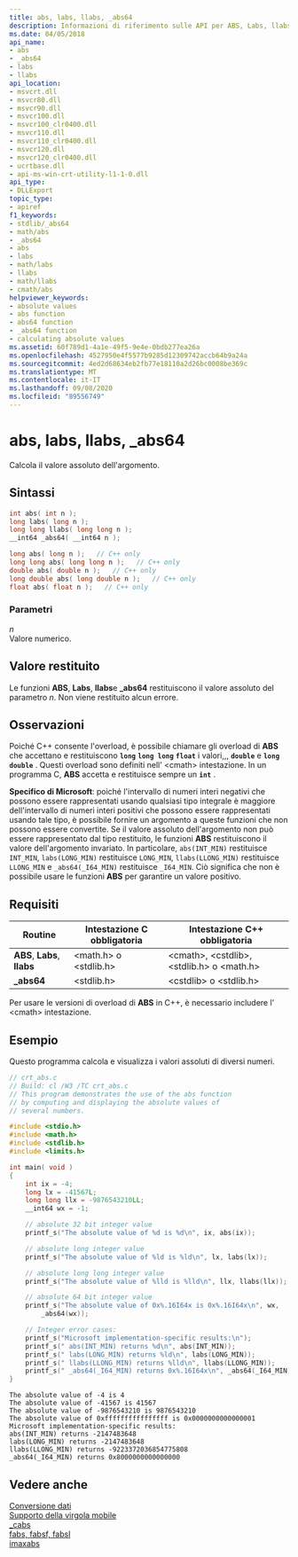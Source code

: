 ```yaml
---
title: abs, labs, llabs, _abs64
description: Informazioni di riferimento sulle API per ABS, Labs, llabs e _abs64; che calcola il valore assoluto di un valore.
ms.date: 04/05/2018
api_name:
- abs
- _abs64
- labs
- llabs
api_location:
- msvcrt.dll
- msvcr80.dll
- msvcr90.dll
- msvcr100.dll
- msvcr100_clr0400.dll
- msvcr110.dll
- msvcr110_clr0400.dll
- msvcr120.dll
- msvcr120_clr0400.dll
- ucrtbase.dll
- api-ms-win-crt-utility-l1-1-0.dll
api_type:
- DLLExport
topic_type:
- apiref
f1_keywords:
- stdlib/_abs64
- math/abs
- _abs64
- abs
- labs
- math/labs
- llabs
- math/llabs
- cmath/abs
helpviewer_keywords:
- absolute values
- abs function
- abs64 function
- _abs64 function
- calculating absolute values
ms.assetid: 60f789d1-4a1e-49f5-9e4e-0bdb277ea26a
ms.openlocfilehash: 4527950e4f5577b9285d12309742accb64b9a24a
ms.sourcegitcommit: 4ed2d68634eb2fb77e18110a2d26bc0008be369c
ms.translationtype: MT
ms.contentlocale: it-IT
ms.lasthandoff: 09/08/2020
ms.locfileid: "89556749"
---
```

# <a name="abs-labs-llabs-_abs64"></a>abs, labs, llabs, _abs64

Calcola il valore assoluto dell'argomento.

## <a name="syntax"></a>Sintassi

```C
int abs( int n );
long labs( long n );
long long llabs( long long n );
__int64 _abs64( __int64 n );
```

```cpp
long abs( long n );   // C++ only
long long abs( long long n );   // C++ only
double abs( double n );   // C++ only
long double abs( long double n );   // C++ only
float abs( float n );   // C++ only
```

### <a name="parameters"></a>Parametri

*n*\
Valore numerico.

## <a name="return-value"></a>Valore restituito

Le funzioni **ABS**, **Labs**, **llabs**e **_abs64** restituiscono il valore assoluto del parametro *n*. Non viene restituito alcun errore.

## <a name="remarks"></a>Osservazioni

Poiché C++ consente l'overload, è possibile chiamare gli overload di **ABS** che accettano e restituiscono **`long`** **`long long`** **`float`** i valori,,, **`double`** e **`long double`** . Questi overload sono definiti nell' \<cmath> intestazione. In un programma C, **ABS** accetta e restituisce sempre un **`int`** .

**Specifico di Microsoft**: poiché l'intervallo di numeri interi negativi che possono essere rappresentati usando qualsiasi tipo integrale è maggiore dell'intervallo di numeri interi positivi che possono essere rappresentati usando tale tipo, è possibile fornire un argomento a queste funzioni che non possono essere convertite. Se il valore assoluto dell'argomento non può essere rappresentato dal tipo restituito, le funzioni **ABS** restituiscono il valore dell'argomento invariato. In particolare, `abs(INT_MIN)` restituisce `INT_MIN`, `labs(LONG_MIN)` restituisce `LONG_MIN`, `llabs(LLONG_MIN)` restituisce `LLONG_MIN` e `_abs64(_I64_MIN)` restituisce `_I64_MIN`. Ciò significa che non è possibile usare le funzioni **ABS** per garantire un valore positivo.

## <a name="requirements"></a>Requisiti

|Routine|Intestazione C obbligatoria|Intestazione C++ obbligatoria|
|-------------|-----------------------|---------------------------|
|**ABS**, **Labs**, **llabs**|\<math.h> o \<stdlib.h>|\<cmath>, \<cstdlib>, \<stdlib.h> o \<math.h>|
|**_abs64**|\<stdlib.h>|\<cstdlib> o \<stdlib.h>|

Per usare le versioni di overload di **ABS** in C++, è necessario includere l' \<cmath> intestazione.

## <a name="example"></a>Esempio

Questo programma calcola e visualizza i valori assoluti di diversi numeri.

```C
// crt_abs.c
// Build: cl /W3 /TC crt_abs.c
// This program demonstrates the use of the abs function
// by computing and displaying the absolute values of
// several numbers.

#include <stdio.h>
#include <math.h>
#include <stdlib.h>
#include <limits.h>

int main( void )
{
    int ix = -4;
    long lx = -41567L;
    long long llx = -9876543210LL;
    __int64 wx = -1;

    // absolute 32 bit integer value
    printf_s("The absolute value of %d is %d\n", ix, abs(ix));

    // absolute long integer value
    printf_s("The absolute value of %ld is %ld\n", lx, labs(lx));

    // absolute long long integer value
    printf_s("The absolute value of %lld is %lld\n", llx, llabs(llx));

    // absolute 64 bit integer value
    printf_s("The absolute value of 0x%.16I64x is 0x%.16I64x\n", wx,
        _abs64(wx));

    // Integer error cases:
    printf_s("Microsoft implementation-specific results:\n");
    printf_s(" abs(INT_MIN) returns %d\n", abs(INT_MIN));
    printf_s(" labs(LONG_MIN) returns %ld\n", labs(LONG_MIN));
    printf_s(" llabs(LLONG_MIN) returns %lld\n", llabs(LLONG_MIN));
    printf_s(" _abs64(_I64_MIN) returns 0x%.16I64x\n", _abs64(_I64_MIN));
}
```

```Output
The absolute value of -4 is 4
The absolute value of -41567 is 41567
The absolute value of -9876543210 is 9876543210
The absolute value of 0xffffffffffffffff is 0x0000000000000001
Microsoft implementation-specific results:
abs(INT_MIN) returns -2147483648
labs(LONG_MIN) returns -2147483648
llabs(LLONG_MIN) returns -9223372036854775808
_abs64(_I64_MIN) returns 0x8000000000000000
```

## <a name="see-also"></a>Vedere anche

[Conversione dati](../../c-runtime-library/data-conversion.md)<br/>
[Supporto della virgola mobile](../../c-runtime-library/floating-point-support.md)<br/>
[_cabs](cabs.md)<br/>
[fabs, fabsf, fabsl](fabs-fabsf-fabsl.md)<br/>
[imaxabs](imaxabs.md)
